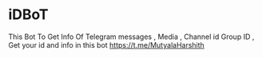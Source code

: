 # iDBoT
This Bot To Get Info Of Telegram messages , Media , Channel id Group ID , Get your id and info in this bot https://t.me/MutyalaHarshith
